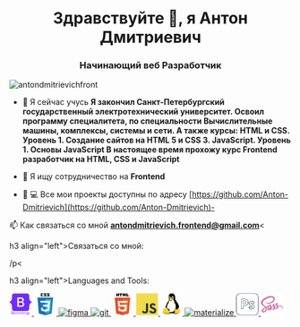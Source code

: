 <h1 align="center">Здравствуйте 👋, я Антон Дмитриевич</h1>
<h3 align="center">Начинающий веб Разработчик</h3>

<p align="left"> <img src="https://komarev.com/ghpvc/?username=antondmitrievichfront&label=Profile%20views&color=0e75b6&style=flat" alt="antondmitrievichfront" /> </p>

- 🌱 Я сейчас учусь **Я закончил Санкт-Петербургский государственный электротехнический университет. Освоил программу специалитета, по специальности Вычислительные машины, комплексы, системы и сети. А также курсы: HTML и CSS. Уровень 1. Создание сайтов на HTML 5 и СSS 3. JavaScript. Уровень 1. Основы JavaScript В настоящее время прохожу курс Frontend разработчик на HTML, CSS и JavaScript**

- 👯 Я ищу сотрудничество на **Frontend**

- 👨 💻 Все мои проекты доступны по адресу [https://github.com/Anton-Dmitrievich](https://github.com/Anton-Dmitrievich)-

📫 Как связаться со мной **antondmitrievich.frontend@gmail.com**<

h3 align="left">Связаться со мной:</h3>
<p align="left">
</p>/p<

h3 align="left">Languages and Tools:</h3>
<p align="left"> <a href="https://getbootstrap.com" target="_blank" rel="noreferrer"> <img src="https://raw.githubusercontent.com/devicons/devicon/master/icons/bootstrap/bootstrap-plain-wordmark.svg" alt="bootstrap" width="40" height="40"/> </а> <a href="https://www.w3schools.com/css/" target="_blank" rel="noreferrer"> <img src="https://raw.githubusercontent.com/devicons/devicon/master/icons/css3/css3-original-wordmark.svg" alt="css3" width="40" height="40"/> </а> <a href="https://www.figma.com/" target="_blank" rel="noreferrer"> <img src="https://www.vectorlogo.zone/logos/figma/figma-icon.svg" alt="figma" width="40" height="40"/> </а> <a href="https://git-scm.com/" target="_blank" rel="noreferrer"> <img src="https://www.vectorlogo.zone/logos/git-scm/git-scm-icon.svg" alt="git" width="40" height="40"/> </а> <a href="https://www.w3.org/html/" target="_blank" rel="noreferrer"> <img src="https://raw.githubusercontent.com/devicons/devicon/master/icons/html5/html5-original-wordmark.svg" alt="html5" width="40" height="40"/> </а> <a href="https://developer.mozilla.org/en-US/docs/Web/JavaScript" target="_blank" rel="noreferrer"> <img src="https://raw.githubusercontent.com/devicons/devicon/master/icons/javascript/javascript-original.svg" alt="javascript" width="40" height="40"/> </а> <a href="https://www.linux.org/" target="_blank" rel="noreferrer"> <img src="https://raw.githubusercontent.com/devicons/devicon/master/icons/linux/linux-original.svg" alt="linux" width="40" height="40"/> </а> <a href="https://materializecss.com/" target="_blank" rel="noreferrer"> <img src="https://raw.githubusercontent.com/prplx/svg-logos/5585531d45d294869c4eaab4d7cf2e9c167710a9/svg/materialize.svg" alt="materialize" width="40" height="40"/> </а> <a href="https://www.photoshop.com/en" target="_blank" rel="noreferrer"> <img src="https://raw.githubusercontent.com/devicons/devicon/master/icons/photoshop/photoshop-line.svg" alt="photoshop" width="40" height="40"/> </а> <a href="https://sass-lang.com" target="_blank" rel="noreferrer"> <img src="https://raw.githubusercontent.com/devicons/devicon/master/icons/sass/sass-original.svg" alt="sass" width="40" height="40"/> </а> </чел>
